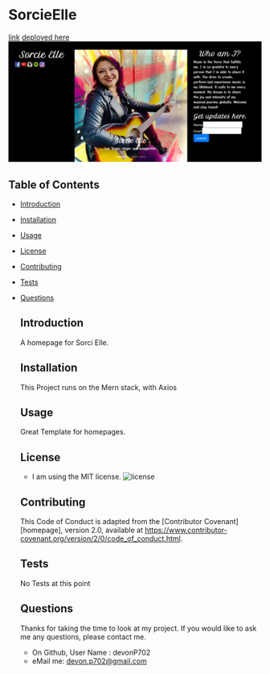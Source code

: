 # SorcieElle

  [link](http://github.com/devonP702/sorcieElle)
  [deployed here](https://guarded-brushlands-27514.herokuapp.com/)
  ![Include a screenshot](screenshot.jpg)

  ## Table of Contents
* [Introduction](#introduction)
* [Installation](#installation)
* [Usage](#usage)
* [License](#license)
* [Contributing](#contributing)
* [Tests](#tests)
* [Questions](#questions)

  ## Introduction
  A homepage for Sorci Elle.

  ## Installation
  This Project runs on the Mern stack, with Axios

  ## Usage
  Great Template for homepages.
  ## License
  
  * I am using the MIT license. 
  ![license](https://img.shields.io/badge/license-MIT-green)
  
  ## Contributing
  This Code of Conduct is adapted from the [Contributor Covenant][homepage],
  version 2.0, available at
  https://www.contributor-covenant.org/version/2/0/code_of_conduct.html.
  ## Tests
  No Tests at this point
  ## Questions
  Thanks for taking the time to look at my project.
  If you would like to ask me any questions, please contact me.
  * On Github, User Name : devonP702
  * eMail me: devon.p702@gmail.com
